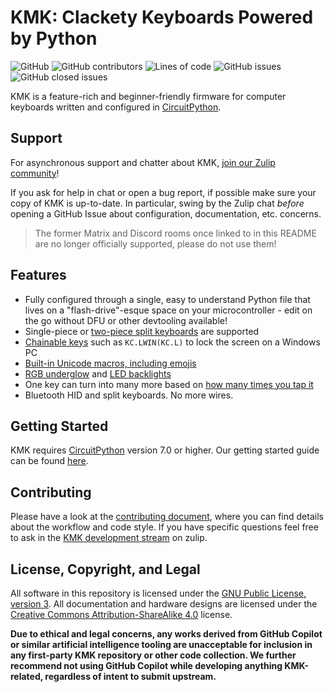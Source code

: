 # KMK: Clackety Keyboards Powered by Python
![GitHub](https://img.shields.io/github/license/KMKfw/kmk_firmware)
![GitHub contributors](https://img.shields.io/github/contributors/KMKfw/kmk_firmware)
![Lines of code](https://img.shields.io/tokei/lines/github/KMKfw/kmk_firmware)
![GitHub issues](https://img.shields.io/github/issues-raw/KMKfw/kmk_firmware)
![GitHub closed issues](https://img.shields.io/github/issues-closed/KMKfw/kmk_firmware)

KMK is a feature-rich and beginner-friendly firmware for computer keyboards
written and configured in
[CircuitPython](https://github.com/adafruit/circuitpython).

## Support

For asynchronous support and chatter about KMK, [join our Zulip
community](https://kmkfw.zulipchat.com)!

If you ask for help in chat or open a bug report, if possible
make sure your copy of KMK is up-to-date.
In particular, swing by the Zulip chat *before* opening a GitHub Issue about
configuration, documentation, etc. concerns.

> The former Matrix and Discord rooms once linked to in this README are no
> longer officially supported, please do not use them!

## Features

- Fully configured through a single, easy to understand Python file that lives
  on a "flash-drive"-esque space on your microcontroller - edit on the go
  without DFU or other devtooling available!
- Single-piece or [two-piece split
  keyboards](/docs/en/split_keyboards.md)
  are supported
- [Chainable
  keys](/docs/en/keys.md) such as
  `KC.LWIN(KC.L)` to lock the screen on a Windows PC
- [Built-in Unicode macros, including
  emojis](/docs/en/sequences.md)
- [RGB underglow](/docs/en/rgb.md)
  and [LED
  backlights](/docs/en/led.md)
- One key can turn into many more based on [how many times you tap
  it](/docs/en/tapdance.md)
- Bluetooth HID and split keyboards. No more wires.

## Getting Started
KMK requires [CircuitPython](https://circuitpython.org/) version 7.0 or higher.
Our getting started guide can be found
[here](/docs/en/Getting_Started.md).

## Contributing

Please have a look at the [contributing document](/docs/en/contributing.md), 
where you can find details about the workflow and code style. If you have 
specific questions feel free to ask in the [KMK development stream](https://kmkfw.zulipchat.com/#narrow/stream/384078-KMK-development) 
on zulip.

## License, Copyright, and Legal

All software in this repository is licensed under the [GNU Public License,
version 3](https://tldrlegal.com/license/gnu-general-public-license-v3-(gpl-3)).
All documentation and hardware designs are licensed under the [Creative Commons
Attribution-ShareAlike 4.0](https://creativecommons.org/licenses/by-sa/4.0/)
license.

**Due to ethical and legal concerns, any works derived from GitHub Copilot or
similar artificial intelligence tooling are unacceptable for inclusion in any
first-party KMK repository or other code collection. We further recommend not
using GitHub Copilot while developing anything KMK-related, regardless of
intent to submit upstream.**
